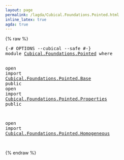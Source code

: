 ```yaml
---
layout: page
permalink: /lagda/Cubical.Foundations.Pointed.html
inline_latex: true
agda: true
---
```

<body>
{% raw %}
<pre class="Agda">
<a id="1" class="Symbol">{-#</a> <a id="5" class="Keyword">OPTIONS</a> <a id="13" class="Pragma">--cubical</a> <a id="23" class="Pragma">--safe</a> <a id="30" class="Symbol">#-}</a>
<a id="34" class="Keyword">module</a> <a id="41" href="Cubical.Foundations.Pointed.html" class="Module">Cubical.Foundations.Pointed</a> <a id="69" class="Keyword">where</a>

<a id="76" class="Keyword">open</a> <a id="81" class="Keyword">import</a> <a id="88" href="Cubical.Foundations.Pointed.Base.html" class="Module">Cubical.Foundations.Pointed.Base</a> <a id="121" class="Keyword">public</a>
<a id="128" class="Keyword">open</a> <a id="133" class="Keyword">import</a> <a id="140" href="Cubical.Foundations.Pointed.Properties.html" class="Module">Cubical.Foundations.Pointed.Properties</a> <a id="179" class="Keyword">public</a>

<a id="187" class="Keyword">open</a> <a id="192" class="Keyword">import</a> <a id="199" href="Cubical.Foundations.Pointed.Homogeneous.html" class="Module">Cubical.Foundations.Pointed.Homogeneous</a>

</pre>
{% endraw %}
</body>